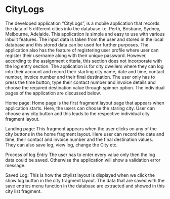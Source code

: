 # CityLogs

The developed application “CityLogs”, is a mobile application that records the data of 5 different cities into the database i.e. Perth, Brisbane, Sydney, Melbourne, Adelaide. This application is simple and easy to use with various inbuilt features. The input data is taken from the user and stored in the local database and this stored data can be used for further purposes. The application also has the feature of registering user profile where user can register their username along with their unique password. However, according to the assignment criteria, this section does not incorporate with the log entry section. The application is for city dwellers where they can log into their account and record their starting city name, date and time, contact number, invoice number and their final destination. The user only has to press the time button, type their contact number and invoice details and choose the required destination value through spinner option. The individual pages of the application are discussed below.

Home page: Home page is the first fragment layout page that appears when application starts. Here, the users can choose the staring city. User can choose any city button and this leads to the respective individual city fragment layout.

Landing page: This fragment appears when the user clicks on any of the city buttons in the home fragment layout. Here user can record the date and time, their contact and invoice number and the final destination values. They can also save log, view log, change the City etc.   

Process of log Entry The user has to enter every value only then the log data could be saved. Otherwise the application will show a validation error message.

Saved Log: This is how the citylist layout is displayed when we click the show log button in the city fragment layout. The data that are saved with the save entries menu function in the database are extracted and showed in this city list fragment.
